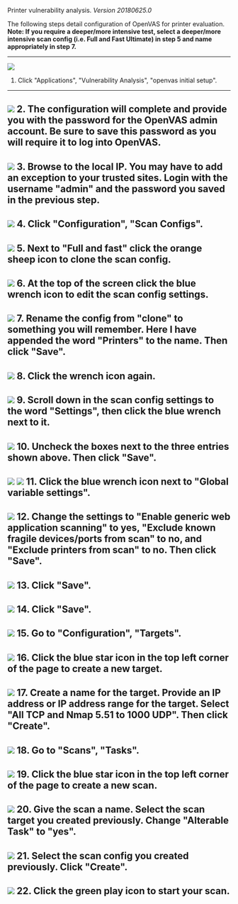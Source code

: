 Printer vulnerability analysis. 
*Version 20180625.0*   

The following steps detail configuration of OpenVAS for printer evaluation. **Note: If you require a deeper/more intensive test, select a deeper/more intensive scan config (i.e. Full and Fast Ultimate) in step 5 and name appropriately in step 7.**

----------
![](images/1.png?raw=true)
1. Click "Applications", "Vulnerability Analysis", "openvas initial setup".
----------
![](images/2.png?raw=true)
2. The configuration will complete and provide you with the password for the OpenVAS admin account. Be sure to save this password as you will require it to log into OpenVAS.
----------
![](images/3.png?raw=true)
3. Browse to the local IP.  You may have to add an exception to your trusted sites. Login with the username "admin" and the password you saved in the previous step.
----------
![](images/4.png?raw=true)
4. Click "Configuration", "Scan Configs".
----------
![](images/5.png?raw=true)
5. Next to "Full and fast" click the orange sheep icon to clone the scan config.
----------
![](images/6.png?raw=true)
6. At the top of the screen click the blue wrench icon to edit the scan config settings.
----------
![](images/7.png?raw=true)
7. Rename the config from "clone" to something you will remember. Here I have appended the word "Printers" to the name.  Then click "Save".
----------
![](images/8.png?raw=true)
8. Click the wrench icon again.
----------
![](images/9.png?raw=true)
9. Scroll down in the scan config settings to the word "Settings", then click the blue wrench next to it.
----------
![](images/10.png?raw=true)
10. Uncheck the boxes next to the three entries shown above.  Then click "Save".
----------
![](images/11.png?raw=true)
![](images/12.png?raw=true)
11. Click the blue wrench icon next to "Global variable settings".
----------
![](images/13.png?raw=true)
12. Change the settings to "Enable generic web application scanning" to yes, "Exclude known fragile devices/ports from scan" to no, and "Exclude printers from scan" to no.  Then click "Save".
----------
![](images/14.png?raw=true)
13. Click "Save".
----------
![](images/15.png?raw=true)
14. Click "Save".
----------
![](images/16.png?raw=true)
15. Go to "Configuration", "Targets".
----------
![](images/17.png?raw=true)
16. Click the blue star icon in the top left corner of the page to create a new target.
----------
![](images/18.png?raw=true)
17. Create a name for the target.  Provide an IP address or IP address range for the target. Select "All TCP and Nmap 5.51 to 1000 UDP". Then click "Create".
----------
![](images/19.png?raw=true)
18. Go to "Scans", "Tasks".
----------
![](images/20.png?raw=true)
19. Click the blue star icon in the top left corner of the page to create a new scan.
----------
![](images/21.png?raw=true)
20. Give the scan a name. Select the scan target you created previously. Change "Alterable Task" to "yes".
----------
![](images/22.png?raw=true)
21. Select the scan config you created previously.  Click "Create".
----------
![](images/23.png?raw=true)
22. Click the green play icon to start your scan.
----------


